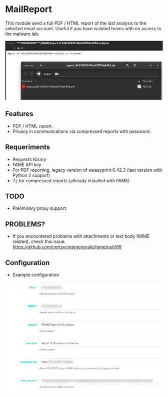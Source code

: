 # MailReport

This module send a full PDF / HTML report of the last analysis to the selected email account. Useful if you have isolated teams with no access to the malware lab.

![MailReport](mailreport_message.png)

## Features

- PDF / HTML report.
- Privacy in communications via compressed reports with password.

## Requeriments

- Requests library
- FAME API key
- For PDF reporting, legacy version of weasyprint 0.42.3 (last version with Python 2 support)
- 7z for compressed reports (allready installed with FAME)

## TODO

- Preliminary proxy support.

## PROBLEMS?

- If you encountered problems with attachments or text body (MIME related), check this issue:
https://github.com/certsocietegenerale/fame/pull/69

## Configuration

- Example configuration


![MailReport](mailreport_config.png)

